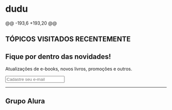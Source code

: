 # dudu
@@ -193,6 +193,20 @@ <h2 class="tópicos__titulo">TÓPICOS VISITADOS RECENTEMENTE</h2>
    </ul>
  </section>

  <section class="contato">
    <h2 class="contato__titulo">Fique por dentro das novidades!</h2>
    <p class="contato__texto">
      Atualizações de e-books, novos livros, promoções e outros.
    </p>
    <input type="email" placeholder="Cadastre seu e-mail" class="contato__email" />
  </section>
  <hr />
  <footer class="rodapé">
    <h2 class="rodapé__titulo">Grupo Alura</h2>
  </footer>
  <script src="https://cdn.jsdelivr.net/npm/swiper@11/swiper-bundle.min.js"></script>
  <script>
    const swiper = new Swiper(".swiper", {
‎styles.css
+2
Original file line number	Diff line number	Diff line change
@@ -2,6 +2,8 @@
@import url("styles/banner.css");
@import url("styles/carrossel.css");
@import url("styles/topicos.css");
@import url("styles/contato.css");
@import url("styles/rodapé.css");

:root {
    --cor-de-fundo: #EBECEE;
‎styles/contato.css
+37
Original file line number	Diff line number	Diff line change
@@ -0,0 +1,37 @@
.contato {
    background-color: var(--branco);
    padding: 1em;
}
.contato__titulo,
.contato__texto {
    background: var(--azul-degrade);
    -webkit-background-clip: text;
    -webkit-text-fill-color: transparent;
    background-clip: text;
}
.contato__titulo {
    font-size: 18px;
    font-weight: 500;
}
.contato__texto {
    font-weight: 300;
    margin: 1em 0;
}
.contato__email {
    padding: 1em;
    border: 1px solid var(--azul);
    border-radius: 24px;
    width: 90%;
    color: var(--azul);
}
.contato__email::placeholder {
    font-family: var(--fonte-principal);
    color: var(--azul);
    background: url("../img/Email.svg") no-repeat;
    padding-left: 2em;
}
‎styles/rodapé.css
+8
Original file line number	Diff line number	Diff line change
@@ -0,0 +1,8 @@
hr {
    margin: 0;
}
.rodapé {
    background-color: var(--branco);
    padding: 1em;
}
